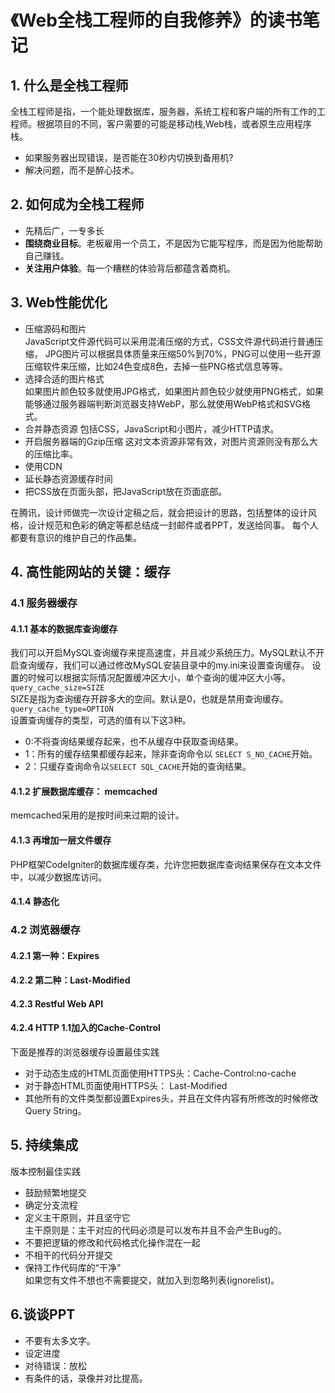 # 《Web全栈工程师的自我修养》的读书笔记

## 1. 什么是全栈工程师
全栈工程师是指，一个能处理数据库，服务器，系统工程和客户端的所有工作的工程师。根据项目的不同，客户需要的可能是移动栈,Web栈，或者原生应用程序栈。

* 如果服务器出现错误，是否能在30秒内切换到备用机?
* 解决问题，而不是醉心技术。

## 2. 如何成为全栈工程师

* 先精后广，一专多长
* <strong>围绕商业目标</strong>。老板雇用一个员工，不是因为它能写程序，而是因为他能帮助自己赚钱。
* <strong>关注用户体验</strong>。每一个糟糕的体验背后都蕴含着商机。

## 3. Web性能优化

* 压缩源码和图片  
  JavaScript文件源代码可以采用混淆压缩的方式，CSS文件源代码进行普通压缩，
  JPG图片可以根据具体质量来压缩50%到70%，PNG可以使用一些开源压缩软件来压缩，比如24色变成8色，去掉一些PNG格式信息等等。
* 选择合适的图片格式   
  如果图片颜色较多就使用JPG格式，如果图片颜色较少就使用PNG格式，如果能够通过服务器端判断浏览器支持WebP，那么就使用WebP格式和SVG格式。
* 合并静态资源
  包括CSS，JavaScript和小图片，减少HTTP请求。
* 开启服务器端的Gzip压缩
  这对文本资源非常有效，对图片资源则没有那么大的压缩比率。
* 使用CDN
* 延长静态资源缓存时间
* 把CSS放在页面头部，把JavaScript放在页面底部。

在腾讯，设计师做完一次设计定稿之后，就会把设计的思路，包括整体的设计风格，设计规范和色彩的确定等都总结成一封邮件或者PPT，发送给同事。
每个人都要有意识的维护自己的作品集。

## 4. 高性能网站的关键：缓存

### 4.1 服务器缓存

#### 4.1.1 基本的数据库查询缓存

我们可以开启MySQL查询缓存来提高速度，并且减少系统压力。MySQL默认不开启查询缓存，我们可以通过修改MySQL安装目录中的my.ini来设置查询缓存。
设置的时候可以根据实际情况配置缓冲区大小，单个查询的缓冲区大小等。  
``query_cache_size=SIZE``  
SIZE是指为查询缓存开辟多大的空间。默认是0，也就是禁用查询缓存。
``query_cache_type=OPTION``  
设置查询缓存的类型，可选的值有以下这3种。
* 0:不将查询结果缓存起来，也不从缓存中获取查询结果。
* 1：所有的缓存结果都缓存起来，除非查询命令以  ```SELECT S_NO_CACHE```开始。
* 2：只缓存查询命令以```SELECT SQL_CACHE```开始的查询结果。

#### 4.1.2 扩展数据库缓存： memcached
  memcached采用的是按时间来过期的设计。
#### 4.1.3 再增加一层文件缓存
 PHP框架CodeIgniter的数据库缓存类，允许您把数据库查询结果保存在文本文件中，以减少数据库访问。
#### 4.1.4 静态化

### 4.2 浏览器缓存

#### 4.2.1 第一种：Expires
#### 4.2.2 第二种：Last-Modified
#### 4.2.3 Restful Web API
#### 4.2.4 HTTP 1.1加入的Cache-Control

下面是推荐的浏览器缓存设置最佳实践
* 对于动态生成的HTML页面使用HTTPS头：Cache-Control:no-cache
* 对于静态HTML页面使用HTTPS头： Last-Modified
* 其他所有的文件类型都设置Expires头，并且在文件内容有所修改的时候修改Query String。


## 5. 持续集成
版本控制最佳实践
* 鼓励频繁地提交
* 确定分支流程
* 定义主干原则，并且坚守它  
  主干原则是：主干对应的代码必须是可以发布并且不会产生Bug的。  
* 不要把逻辑的修改和代码格式化操作混在一起
* 不相干的代码分开提交
* 保持工作代码库的“干净”  
 如果您有文件不想也不需要提交，就加入到忽略列表(ignorelist)。

## 6.谈谈PPT
* 不要有太多文字。
* 设定进度
* 对待错误：放松
* 有条件的话，录像并对比提高。




   


